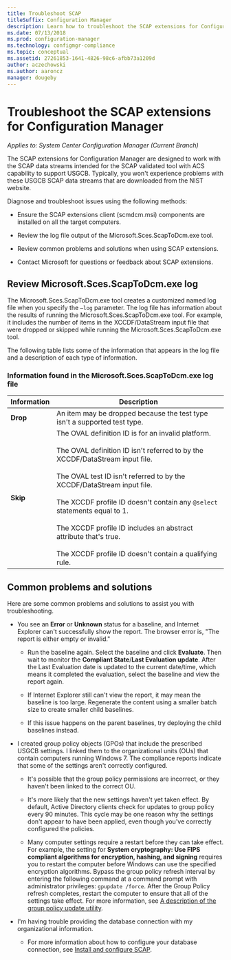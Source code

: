 ```yaml
---
title: Troubleshoot SCAP
titleSuffix: Configuration Manager
description: Learn how to troubleshoot the SCAP extensions for Configuration Manager.
ms.date: 07/13/2018
ms.prod: configuration-manager
ms.technology: configmgr-compliance
ms.topic: conceptual
ms.assetid: 27261853-1641-4826-98c6-afbb73a1209d
author: aczechowski
ms.author: aaroncz
manager: dougeby
---
```



# Troubleshoot the SCAP extensions for Configuration Manager

*Applies to: System Center Configuration Manager (Current Branch)*

The SCAP extensions for Configuration Manager are designed to work with the SCAP data streams intended for the SCAP validated tool with ACS capability to support USGCB. Typically, you won't experience problems with these USGCB SCAP data streams that are downloaded from the NIST website.

Diagnose and troubleshoot issues using the following methods:  

- Ensure the SCAP extensions client (scmdcm.msi) components are installed on all the target computers.  

- Review the log file output of the Microsoft.Sces.ScapToDcm.exe tool.  

- Review common problems and solutions when using SCAP extensions.  

- Contact Microsoft for questions or feedback about SCAP extensions.



## Review Microsoft.Sces.ScapToDcm.exe log

The Microsoft.Sces.ScapToDcm.exe tool creates a customized named log file when you specify the `–log` parameter. The log file has information about the results of running the Microsoft.Sces.ScapToDcm.exe tool. For example, it includes the number of items in the XCCDF/DataStream input file that were dropped or skipped while running the Microsoft.Sces.ScapToDcm.exe tool.

The following table lists some of the information that appears in the log file and a description of each type of information.

### Information found in the Microsoft.Sces.ScapToDcm.exe log file

| Information | Description |
| --- | --- |
| **Drop** | An item may be dropped because the test type isn't a supported test type. |
| **Skip** | The OVAL definition ID is for an invalid platform. </br> </br> The OVAL definition ID isn't referred to by the XCCDF/DataStream input file.</br> </br> The OVAL test ID isn't referred to by the XCCDF/DataStream input file. </br> </br> The XCCDF profile ID doesn't contain any `@select` statements equal to 1. </br> </br> The XCCDF profile ID includes an abstract attribute that's true. </br> </br> The XCCDF profile ID doesn't contain a qualifying rule.|



## Common problems and solutions

Here are some common problems and solutions to assist you with troubleshooting.

- You see an **Error** or **Unknown** status for a baseline, and Internet Explorer can't successfully show the report. The browser error is, "The report is either empty or invalid."  

     - Run the baseline again. Select the baseline and click **Evaluate**. Then wait to monitor the **Compliant State**/**Last Evaluation update**. After the Last Evaluation date is updated to the current date/time, which means it completed the evaluation, select the baseline and view the report again.  

     - If Internet Explorer still can't view the report, it may mean the baseline is too large. Regenerate the content using a smaller batch size to create smaller child baselines.  

     - If this issue happens on the parent baselines, try deploying the child baselines instead.  

- I created group policy objects (GPOs) that include the prescribed USGCB settings. I linked them to the organizational units (OUs) that contain computers running Windows 7. The compliance reports indicate that some of the settings aren't correctly configured.  

     - It's possible that the group policy permissions are incorrect, or they haven't been linked to the correct OU.  

     - It's more likely that the new settings haven't yet taken effect. By default, Active Directory clients check for updates to group policy every 90 minutes. This cycle may be one reason why the settings don't appear to have been applied, even though you've correctly configured the policies.  

     - Many computer settings require a restart before they can take effect. For example, the setting for  **System cryptography: Use FIPS compliant algorithms for encryption, hashing, and signing** requires you to restart the computer before Windows can use the specified encryption algorithms. Bypass the group policy refresh interval by entering the following command at a command prompt with administrator privileges: `gpupdate /force`. After the Group Policy refresh completes, restart the computer to ensure that all of the settings take effect. For more information, see [A description of the group policy update utility](https://support.microsoft.com/help/298444).

- I'm having trouble providing the database connection with my organizational information.  

     - For more information about how to configure your database connection, see [Install and configure SCAP](/sccm/compliance/plan-design/scap/install-configure-scap).  
